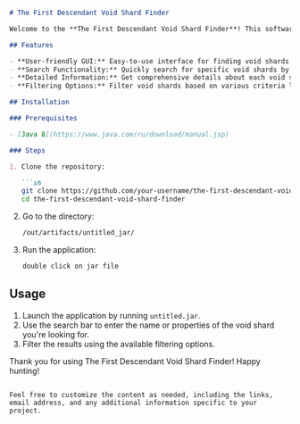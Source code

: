 ```markdown
# The First Descendant Void Shard Finder

Welcome to the **The First Descendant Void Shard Finder**! This software provides an intuitive GUI to help players locate specific void shards in the game "The First Descendant."

## Features

- **User-friendly GUI:** Easy-to-use interface for finding void shards.
- **Search Functionality:** Quickly search for specific void shards by name or properties.
- **Detailed Information:** Get comprehensive details about each void shard, including location, rarity, and usage.
- **Filtering Options:** Filter void shards based on various criteria like type, rarity, and more.

## Installation

### Prerequisites

- [Java 8](https://www.java.com/ru/download/manual.jsp)

### Steps

1. Clone the repository:

   ```sh
   git clone https://github.com/your-username/the-first-descendant-void-shard-finder.git
   cd the-first-descendant-void-shard-finder
   ```

2. Go to the directory:

   ```sh
   /out/artifacts/untitled_jar/
   ```

3. Run the application:

   ```sh
   double click on jar file
   ```

## Usage

1. Launch the application by running `untitled.jar`.
2. Use the search bar to enter the name or properties of the void shard you're looking for.
3. Filter the results using the available filtering options.

Thank you for using The First Descendant Void Shard Finder! Happy hunting!
```

Feel free to customize the content as needed, including the links, email address, and any additional information specific to your project.
